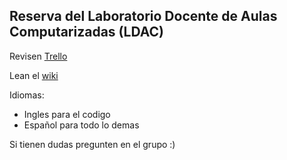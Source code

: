 ## Reserva del Laboratorio Docente de Aulas Computarizadas (LDAC)

Revisen [Trello](https://trello.com/b/WLexTA9j/reserva)

Lean el [wiki](https://github.com/MAC-USB/reserva/wiki)

Idiomas:
* Ingles para el codigo
* Español para todo lo demas

Si tienen dudas pregunten en el grupo :)